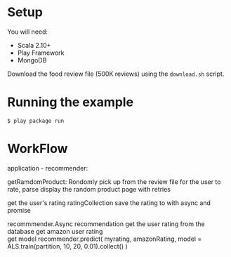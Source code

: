 Setup
=====

You will need:

* Scala 2.10+
* Play Framework
* MongoDB

Download the food review file (500K reviews) using the `download.sh` script.

Running the example
===================

    $ play package run



WorkFlow 
===================
application - recommender: 

getRamdomProduct: Rondomly pick up from the review file for the user to rate,
parse display the random product page with retries 

get the user's rating 
ratingCollection save the rating to with async and promise 

recommmender.Async recommendation
get the user rating from the database 
get amazon user rating  
get model recommender.predict(
	myrating, 
	amazonRating, 
	model = ALS.train(partition, 10, 20, 0.01).collect()
)

